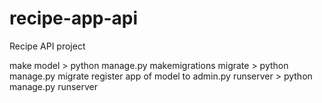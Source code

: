# recipe-app-api
Recipe API project

make model > python manage.py makemigrations
migrate > python manage.py migrate
register app of model to admin.py
runserver > python manage.py runserver
